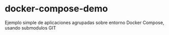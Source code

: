 # docker-compose-demo
Ejemplo simple de aplicaciones agrupadas sobre entorno Docker Compose, usando submodulos GIT
